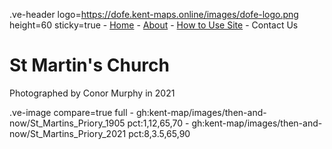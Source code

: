 .ve-header logo=https://dofe.kent-maps.online/images/dofe-logo.png height=60 sticky=true
	- [Home](/)
	- [About](/about)
	- [How to Use Site](/howto)
	- Contact Us

# St Martin's Church

Photographed by Conor Murphy in 2021

.ve-image compare=true full
    - gh:kent-map/images/then-and-now/St_Martins_Priory_1905 pct:1,12,65,70
    - gh:kent-map/images/then-and-now/St_Martins_Priory_2021 pct:8,3.5,65,90
